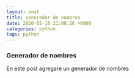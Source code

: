 ```yaml
---
layout: post
title: Generador de nombres
date: 2020-05-10 21:06:26 +0800
categories: python
tags: python
---
```


### Generador de nombres

En este post agregare un generador de nombres
